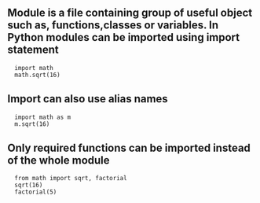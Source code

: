 ## Module is a file containing group of useful object such as, functions,classes or variables. In Python modules can be imported using import statement
``` 
  import math
  math.sqrt(16)
```
## Import can also use alias names
``` 
  import math as m
  m.sqrt(16)
```

## Only required functions can be imported instead of the whole module
```
  from math import sqrt, factorial
  sqrt(16)
  factorial(5)
```



